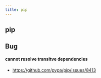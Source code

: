 ```yaml
---
title: pip
---
```


## pip


## Bug

#### cannot resolve transitve dependencies
- https://github.com/pypa/pip/issues/8413


